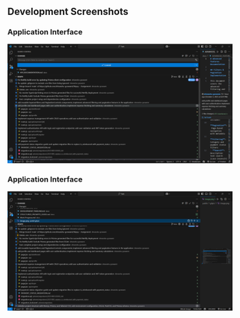 
## Development Screenshots

### Application Interface
![Application Screenshot 1](../public/gitpic/image1.png)

### Application Interface
![Application Screenshot 2](../public/gitpic/image2.png)

